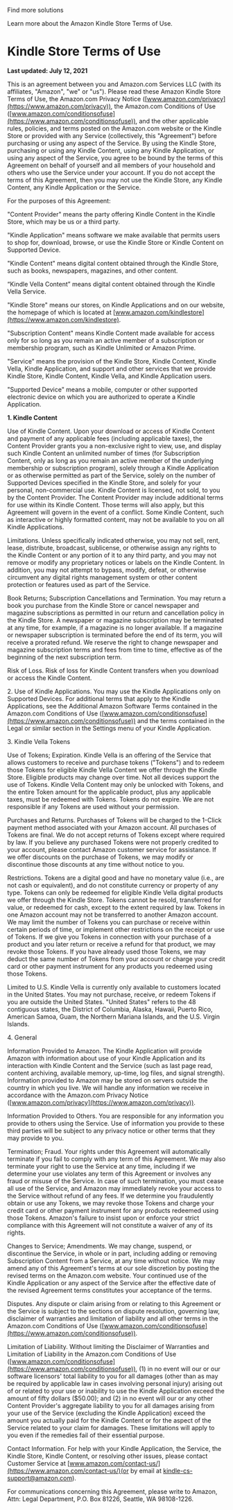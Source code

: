 Find more solutions

Learn more about the Amazon Kindle Store Terms of Use.

Kindle Store Terms of Use
=========================

**Last updated: July 12, 2021**

This is an agreement between you and Amazon.com Services LLC (with its affiliates, "Amazon", "we" or "us"). Please read these Amazon Kindle Store Terms of Use, the Amazon.com Privacy Notice ([www.amazon.com/privacy](https://www.amazon.com/privacy)), the Amazon.com Conditions of Use ([www.amazon.com/conditionsofuse](https://www.amazon.com/conditionsofuse)), and the other applicable rules, policies, and terms posted on the Amazon.com website or the Kindle Store or provided with any Service (collectively, this "Agreement") before purchasing or using any aspect of the Service. By using the Kindle Store, purchasing or using any Kindle Content, using any Kindle Application, or using any aspect of the Service, you agree to be bound by the terms of this Agreement on behalf of yourself and all members of your household and others who use the Service under your account. If you do not accept the terms of this Agreement, then you may not use the Kindle Store, any Kindle Content, any Kindle Application or the Service.

For the purposes of this Agreement:

"Content Provider" means the party offering Kindle Content in the Kindle Store, which may be us or a third party.

"Kindle Application" means software we make available that permits users to shop for, download, browse, or use the Kindle Store or Kindle Content on Supported Device.

"Kindle Content" means digital content obtained through the Kindle Store, such as books, newspapers, magazines, and other content.

“Kindle Vella Content” means digital content obtained through the Kindle Vella Service.

"Kindle Store" means our stores, on Kindle Applications and on our website, the homepage of which is located at [www.amazon.com/kindlestore](https://www.amazon.com/kindlestore).

"Subscription Content" means Kindle Content made available for access only for so long as you remain an active member of a subscription or membership program, such as Kindle Unlimited or Amazon Prime.

"Service" means the provision of the Kindle Store, Kindle Content, Kindle Vella, Kindle Application, and support and other services that we provide Kindle Store, Kindle Content, Kindle Vella, and Kindle Application users.

"Supported Device" means a mobile, computer or other supported electronic device on which you are authorized to operate a Kindle Application.

**1\. Kindle Content**

Use of Kindle Content. Upon your download or access of Kindle Content and payment of any applicable fees (including applicable taxes), the Content Provider grants you a non-exclusive right to view, use, and display such Kindle Content an unlimited number of times (for Subscription Content, only as long as you remain an active member of the underlying membership or subscription program), solely through a Kindle Application or as otherwise permitted as part of the Service, solely on the number of Supported Devices specified in the Kindle Store, and solely for your personal, non-commercial use. Kindle Content is licensed, not sold, to you by the Content Provider. The Content Provider may include additional terms for use within its Kindle Content. Those terms will also apply, but this Agreement will govern in the event of a conflict. Some Kindle Content, such as interactive or highly formatted content, may not be available to you on all Kindle Applications.

Limitations. Unless specifically indicated otherwise, you may not sell, rent, lease, distribute, broadcast, sublicense, or otherwise assign any rights to the Kindle Content or any portion of it to any third party, and you may not remove or modify any proprietary notices or labels on the Kindle Content. In addition, you may not attempt to bypass, modify, defeat, or otherwise circumvent any digital rights management system or other content protection or features used as part of the Service.

Book Returns; Subscription Cancellations and Termination. You may return a book you purchase from the Kindle Store or cancel newspaper and magazine subscriptions as permitted in our return and cancellation policy in the Kindle Store. A newspaper or magazine subscription may be terminated at any time, for example, if a magazine is no longer available. If a magazine or newspaper subscription is terminated before the end of its term, you will receive a prorated refund. We reserve the right to change newspaper and magazine subscription terms and fees from time to time, effective as of the beginning of the next subscription term.

Risk of Loss. Risk of loss for Kindle Content transfers when you download or access the Kindle Content.

2\. Use of Kindle Applications. You may use the Kindle Applications only on Supported Devices. For additional terms that apply to the Kindle Applications, see the Additional Amazon Software Terms contained in the Amazon.com Conditions of Use ([www.amazon.com/conditionsofuse](https://www.amazon.com/conditionsofuse)) and the terms contained in the Legal or similar section in the Settings menu of your Kindle Application.

3\. Kindle Vella Tokens

Use of Tokens; Expiration. Kindle Vella is an offering of the Service that allows customers to receive and purchase tokens ("Tokens") and to redeem those Tokens for eligible Kindle Vella Content we offer through the Kindle Store. Eligible products may change over time. Not all devices support the use of Tokens. Kindle Vella Content may only be unlocked with Tokens, and the entire Token amount for the applicable product, plus any applicable taxes, must be redeemed with Tokens. Tokens do not expire. We are not responsible if any Tokens are used without your permission.

Purchases and Returns. Purchases of Tokens will be charged to the 1-Click payment method associated with your Amazon account. All purchases of Tokens are final. We do not accept returns of Tokens except where required by law. If you believe any purchased Tokens were not properly credited to your account, please contact Amazon customer service for assistance. If we offer discounts on the purchase of Tokens, we may modify or discontinue those discounts at any time without notice to you.

Restrictions. Tokens are a digital good and have no monetary value (i.e., are not cash or equivalent), and do not constitute currency or property of any type. Tokens can only be redeemed for eligible Kindle Vella digital products we offer through the Kindle Store. Tokens cannot be resold, transferred for value, or redeemed for cash, except to the extent required by law. Tokens in one Amazon account may not be transferred to another Amazon account. We may limit the number of Tokens you can purchase or receive within certain periods of time, or implement other restrictions on the receipt or use of Tokens. If we give you Tokens in connection with your purchase of a product and you later return or receive a refund for that product, we may revoke those Tokens. If you have already used those Tokens, we may deduct the same number of Tokens from your account or charge your credit card or other payment instrument for any products you redeemed using those Tokens.

Limited to U.S. Kindle Vella is currently only available to customers located in the United States. You may not purchase, receive, or redeem Tokens if you are outside the United States. "United States" refers to the 48 contiguous states, the District of Columbia, Alaska, Hawaii, Puerto Rico, American Samoa, Guam, the Northern Mariana Islands, and the U.S. Virgin Islands.

4\. General

Information Provided to Amazon. The Kindle Application will provide Amazon with information about use of your Kindle Application and its interaction with Kindle Content and the Service (such as last page read, content archiving, available memory, up-time, log files, and signal strength). Information provided to Amazon may be stored on servers outside the country in which you live. We will handle any information we receive in accordance with the Amazon.com Privacy Notice ([www.amazon.com/privacy](https://www.amazon.com/privacy)).

Information Provided to Others. You are responsible for any information you provide to others using the Service. Use of information you provide to these third parties will be subject to any privacy notice or other terms that they may provide to you.

Termination; Fraud. Your rights under this Agreement will automatically terminate if you fail to comply with any term of this Agreement. We may also terminate your right to use the Service at any time, including if we determine your use violates any term of this Agreement or involves any fraud or misuse of the Service. In case of such termination, you must cease all use of the Service, and Amazon may immediately revoke your access to the Service without refund of any fees. If we determine you fraudulently obtain or use any Tokens, we may revoke those Tokens and charge your credit card or other payment instrument for any products redeemed using those Tokens. Amazon's failure to insist upon or enforce your strict compliance with this Agreement will not constitute a waiver of any of its rights.

Changes to Service; Amendments. We may change, suspend, or discontinue the Service, in whole or in part, including adding or removing Subscription Content from a Service, at any time without notice. We may amend any of this Agreement's terms at our sole discretion by posting the revised terms on the Amazon.com website. Your continued use of the Kindle Application or any aspect of the Service after the effective date of the revised Agreement terms constitutes your acceptance of the terms.

Disputes. Any dispute or claim arising from or relating to this Agreement or the Service is subject to the sections on dispute resolution, governing law, disclaimer of warranties and limitation of liability and all other terms in the Amazon.com Conditions of Use ([www.amazon.com/conditionsofuse](https://www.amazon.com/conditionsofuse)).

Limitation of Liability. Without limiting the Disclaimer of Warranties and Limitation of Liability in the Amazon.com Conditions of Use ([www.amazon.com/conditionsofuse](https://www.amazon.com/conditionsofuse)), (1) in no event will our or our software licensors' total liability to you for all damages (other than as may be required by applicable law in cases involving personal injury) arising out of or related to your use or inability to use the Kindle Application exceed the amount of fifty dollars ($50.00); and (2) in no event will our or any other Content Provider's aggregate liability to you for all damages arising from your use of the Service (excluding the Kindle Application) exceed the amount you actually paid for the Kindle Content or for the aspect of the Service related to your claim for damages. These limitations will apply to you even if the remedies fail of their essential purpose.

Contact Information. For help with your Kindle Application, the Service, the Kindle Store, Kindle Content, or resolving other issues, please contact Customer Service at [www.amazon.com/contact-us/](https://www.amazon.com/contact-us/)(or by email at kindle-cs-support@amazon.com).

For communications concerning this Agreement, please write to Amazon, Attn: Legal Department, P.O. Box 81226, Seattle, WA 98108-1226.